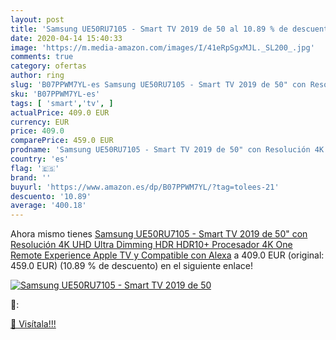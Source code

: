 ```yaml
---
layout: post
title: 'Samsung UE50RU7105 - Smart TV 2019 de 50 al 10.89 % de descuento'
date: 2020-04-14 15:40:33
image: 'https://m.media-amazon.com/images/I/41eRpSgxMJL._SL200_.jpg'
comments: true
category: ofertas
author: ring
slug: 'B07PPWM7YL-es Samsung UE50RU7105 - Smart TV 2019 de 50" con Resolución...'
sku: 'B07PPWM7YL-es'
tags: [ 'smart','tv', ]
actualPrice: 409.0 EUR
currency: EUR
price: 409.0
comparePrice: 459.0 EUR
prodname: 'Samsung UE50RU7105 - Smart TV 2019 de 50" con Resolución 4K UHD  Ultra Dimming  HDR  HDR10+   Procesador 4K  One Remote Experience  Apple TV y Compatible con Alexa'
country: 'es'
flag: '🇪🇸'
brand: ''
buyurl: 'https://www.amazon.es/dp/B07PPWM7YL/?tag=tolees-21'
descuento: '10.89'
average: '400.18'
---
```


Ahora mismo tienes [Samsung UE50RU7105 - Smart TV 2019 de 50" con Resolución 4K UHD  Ultra Dimming  HDR  HDR10+   Procesador 4K  One Remote Experience  Apple TV y Compatible con Alexa](https://www.amazon.es/dp/B07PPWM7YL/?tag=tolees-21) a 409.0 EUR (original: 459.0 EUR) (10.89 %  de descuento) en el siguiente enlace!

[![Samsung UE50RU7105 - Smart TV 2019 de 50](https://m.media-amazon.com/images/I/41eRpSgxMJL._SL200_.jpg)](https://www.amazon.es/dp/B07PPWM7YL/?tag=tolees-21)

🔎:


[🛒 Visítala!!!](https://www.amazon.es/dp/B07PPWM7YL/?tag=tolees-21)

